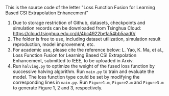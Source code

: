 This is the source code of the letter "Loss Function Fusion for Learning Based CSI Extrapolation Enhancement"
1. Due to storage restriction of Github, datasets, checkpoints and simulation records can be downloaded from Tsinghua Cloud:
https://cloud.tsinghua.edu.cn/d/4bc4922be1a54bb5aad0/
2. The folder is free to use, including dataset utilization, simulation result reproduction, model improvement, etc.
3. For academic use, please cite the reference below:
L. Yao, K. Ma, et al., Loss Function Fusion for Learning Based CSI Extrapolation Enhancement, submitted to IEEE, to be uploaded in Arxiv.
4. Run `halving.py` to optimize the weight of the fused loss function by successive halving algorithm. 
Run `main.py` to train and evaluate the model. 
The loss function type could be set by modifying the corresponding lines in `main.py`. 
Run `Figure1.m`, `Figure2.m` and `Figure3.m` to generate Figure 1, 2 and 3, respectively.
